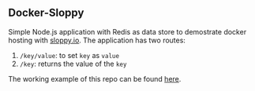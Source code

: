Docker-Sloppy
---
Simple Node.js application with Redis as data store to demostrate docker hosting with [sloppy.io](http://sloppy.io/). The application has two routes:

1. `/key/value`: to set `key` as `value`
2. `/key`: returns the value of the `key`

The working example of this repo can be found [here](http://botleg.sloppy.zone).